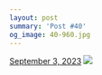 ```yaml
---
layout: post
summary: 'Post #40'
og_image: 40-960.jpg
---
```


<p>
  <time>
    <a href="/40">September 3, 2023</a>
  </time>
  <a href="/40">
    <img src="{{ site.assets_url }}/40-480.jpg" srcset="{{ site.assets_url }}/40-240.jpg 240w, {{ site.assets_url }}/40-480.jpg 480w, {{ site.assets_url }}/40-720.jpg 720w, {{ site.assets_url }}/40-960.jpg 960w" sizes="(min-width: 700px) 50vw, calc(100vw - 2rem)" />
  </a>
</p>

